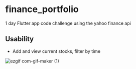 # finance_portfolio

1 day Flutter app code challenge using the yahoo finance api

## Usability

- Add and view current stocks, filter by time

![ezgif com-gif-maker (1)](https://user-images.githubusercontent.com/20605906/176925643-8385c939-5ff9-4d0a-a2ef-ad5d3b87b2dd.gif)

